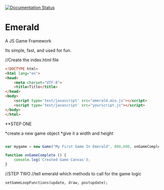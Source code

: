 [![Documentation Status](https://readthedocs.org/projects/emerald-api/badge/?version=latest)](linktodocsgoeshere)

# Emerald
A JS Game Framework

Its simple, fast, and used for fun. 

//Create the index.html file

```html
<!DOCTYPE html>
<html lang="en">
<head>
    <meta charset="UTF-8">
    <title>Title</title>
</head>
<body>
    <script type='text/javascript' src="emerald.min.js"></script>
    <script type='text/javascript' src="yourscript.js"></script>
</body>
</html>
```

**STEP ONE

*create a new game object
*give it a width and height
```javascript

var mygame = new Game("My First Game In Emerald", 800,600, onGameComplete);

function onGameComplete () {
    console.log('Created Game Canvas');
}
```


//STEP TWO
//tell emerald which methods to call for the game logic
```
setGameLoopFunctions(update, draw, postupdate);
```
